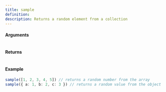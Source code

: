 ```yaml
---
title: sample
definition: 
description: Returns a random element from a collection
---
```



#### Arguments


```bash

```


#### Returns


```bash

```


#### Example


```ts
sample([1, 2, 3, 4, 5]) // returns a random number from the arraysample({ a: 1, b: 2, c: 3 }) // returns a random value from the object
```